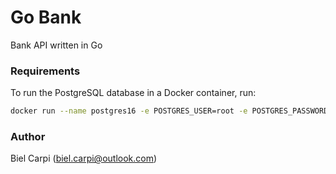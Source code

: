 # Go Bank

Bank API written in Go

### Requirements
To run the PostgreSQL database in a Docker container, run:
```bash
docker run --name postgres16 -e POSTGRES_USER=root -e POSTGRES_PASSWORD=root -p 5432:5432 -d postgres:16-alpine
```


### Author
Biel Carpi ([biel.carpi@outlook.com](mailto:biel.carpi@outlook.com))